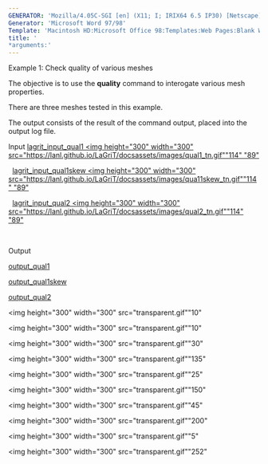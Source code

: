 ```yaml
---
GENERATOR: 'Mozilla/4.05C-SGI [en] (X11; I; IRIX64 6.5 IP30) [Netscape]'
Generator: 'Microsoft Word 97/98'
Template: 'Macintosh HD:Microsoft Office 98:Templates:Web Pages:Blank Web Page'
title: '
*arguments:'
---
```


Example 1: Check quality of various meshes

 The objective is to use the **quality** command to interogate various
 mesh properties.

 There are three meshes tested in this example.

 The output consists of the result of the command output, placed into
 the output log file.

Input
[lagrit\_input\_qual1
<img height="300" width="300" src="https://lanl.github.io/LaGriT/docsassets/images/qual1_tn.gif""114"
"89"](../lagrit_input_qual1)

   
[lagrit\_input\_qual1skew
<img height="300" width="300" src="https://lanl.github.io/LaGriT/docsassets/images/qua11skew_tn.gif""114"
"89"](../lagrit_input_qual1skew)

   
[lagrit\_input\_qual2
<img height="300" width="300" src="https://lanl.github.io/LaGriT/docsassets/images/qual2_tn.gif""114"
"89"](../lagrit_input_qual2)

   

Output

 [output\_qual1](../output_qual1)

 [output\_qual1skew](../output_qual1skew)

 [output\_qual2](../output_qual2)


<img height="300" width="300" src="transparent.gif""10" 


<img height="300" width="300" src="transparent.gif""10" 


<img height="300" width="300" src="transparent.gif""30" 


<img height="300" width="300" src="transparent.gif""135" 


<img height="300" width="300" src="transparent.gif""25" 


<img height="300" width="300" src="transparent.gif""150" 


<img height="300" width="300" src="transparent.gif""45" 


<img height="300" width="300" src="transparent.gif""200" 


<img height="300" width="300" src="transparent.gif""5" 


<img height="300" width="300" src="transparent.gif""252" 
